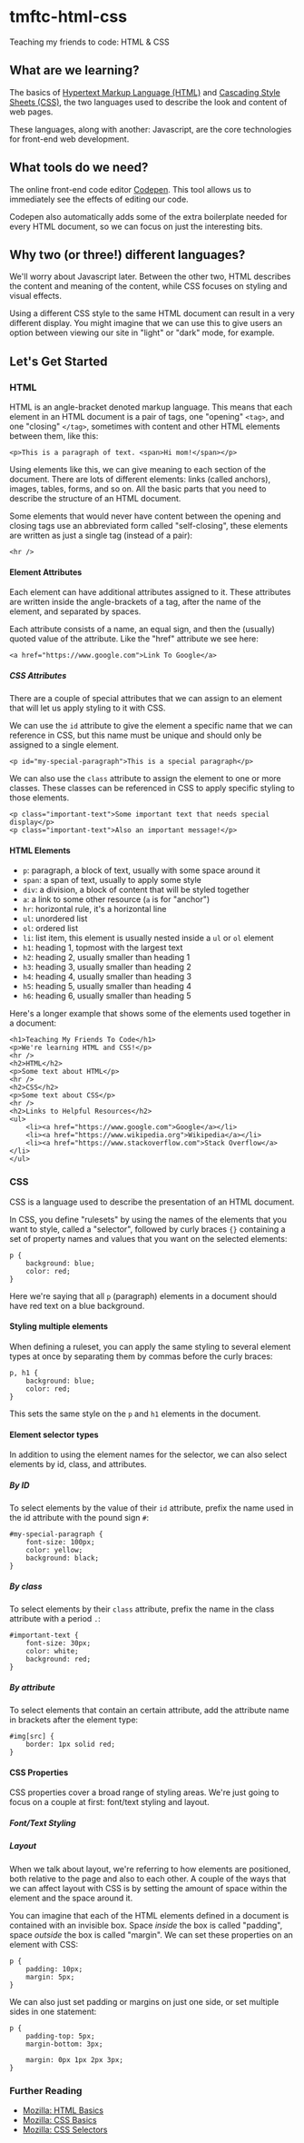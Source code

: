 # tmftc-html-css
Teaching my friends to code: HTML &amp; CSS


## What are we learning?
The basics of [Hypertext Markup Language (HTML)](https://en.wikipedia.org/wiki/HTML) and [Cascading Style Sheets (CSS)](https://en.wikipedia.org/wiki/Cascading_Style_Sheets), the two languages used to describe the look and content of web pages.

These languages, along with another: Javascript, are the core technologies for front-end web development. 


## What tools do we need?
The online front-end code editor [Codepen](https://codepen.io/pen/). This tool allows us to immediately see the effects of editing our code.

Codepen also automatically adds some of the extra boilerplate needed for every HTML document, so we can focus on just the interesting bits.


## Why two (or three!) different languages?
We'll worry about Javascript later. Between the other two, HTML describes the content and meaning of the content, while CSS focuses on styling and visual effects.

Using a different CSS style to the same HTML document can result in a very different display. You might imagine that we can use this to give users an option between viewing our site in "light" or "dark" mode, for example.


## Let's Get Started

### HTML
HTML is an angle-bracket denoted markup language. This means that each element in an HTML document is a pair of tags, one "opening" `<tag>`, and one "closing" `</tag>`, sometimes with content and other HTML elements between them, like this:

    <p>This is a paragraph of text. <span>Hi mom!</span></p>
    
Using elements like this, we can give meaning to each section of the document. There are lots of different elements: links (called anchors), images, tables, forms, and so on. All the basic parts that you need to describe the structure of an HTML document.

Some elements that would never have content between the opening and closing tags use an abbreviated form called "self-closing", these elements are written as just a single tag (instead of a pair):

    <hr />
    
#### Element Attributes
Each element can have additional attributes assigned to it. These attributes are written inside the angle-brackets of a tag, after the name of the element, and separated by spaces.

Each attribute consists of a name, an equal sign, and then the (usually) quoted value of the attribute. Like the "href" attribute we see here:

    <a href="https://www.google.com">Link To Google</a>
    
##### CSS Attributes
There are a couple of special attributes that we can assign to an element that will let us apply styling to it with CSS.

We can use the `id` attribute to give the element a specific name that we can reference in CSS, but this name must be unique and should only be assigned to a single element.

    <p id="my-special-paragraph">This is a special paragraph</p>

We can also use the `class` attribute to assign the element to one or more classes. These classes can be referenced in CSS to apply specific styling to those elements.

    <p class="important-text">Some important text that needs special display</p>
    <p class="important-text">Also an important message!</p>

#### HTML Elements
- `p`: paragraph, a block of text, usually with some space around it
- `span`: a span of text, usually to apply some style
- `div`: a division, a block of content that will be styled together
- `a`: a link to some other resource (`a` is for "anchor")
- `hr`: horizontal rule, it's a horizontal line
- `ul`: unordered list
- `ol`: ordered list
- `li`: list item, this element is usually nested inside a `ul` or `ol` element
- `h1`: heading 1, topmost with the largest text
- `h2`: heading 2, usually smaller than heading 1
- `h3`: heading 3, usually smaller than heading 2
- `h4`: heading 4, usually smaller than heading 3
- `h5`: heading 5, usually smaller than heading 4
- `h6`: heading 6, usually smaller than heading 5

Here's a longer example that shows some of the elements used together in a document:

    <h1>Teaching My Friends To Code</h1>
    <p>We're learning HTML and CSS!</p>
    <hr />
    <h2>HTML</h2>
    <p>Some text about HTML</p>
    <hr />
    <h2>CSS</h2>
    <p>Some text about CSS</p>
    <hr />
    <h2>Links to Helpful Resources</h2>
    <ul>
        <li><a href="https://www.google.com">Google</a></li>
        <li><a href="https://www.wikipedia.org">Wikipedia</a></li>
        <li><a href="https://www.stackoverflow.com">Stack Overflow</a></li>
    </ul> 

### CSS
CSS is a language used to describe the presentation of an HTML document.

In CSS, you define "rulesets" by using the names of the elements that you want to style, called a "selector", followed by curly braces `{}` containing a set of property names and values that you want on the selected elements:

    p {
        background: blue;
        color: red;
    }

Here we're saying that all `p` (paragraph) elements in a document should have red text on a blue background.

#### Styling multiple elements
When defining a ruleset, you can apply the same styling to several element types at once by separating them by commas before the curly braces:

    p, h1 {
        background: blue;
        color: red;
    }
    
This sets the same style on the `p` and `h1` elements in the document.
    
#### Element selector types
In addition to using the element names for the selector, we can also select elements by id, class, and attributes.

##### By ID
To select elements by the value of their `id` attribute, prefix the name used in the id attribute with the pound sign `#`:

    #my-special-paragraph {
        font-size: 100px;
        color: yellow;
        background: black;
    }

##### By class
To select elements by their `class` attribute, prefix the name in the class attribute with a period `.`:

    #important-text {
        font-size: 30px;
        color: white;
        background: red;
    }

##### By attribute
To select elements that contain an certain attribute, add the attribute name in brackets after the element type:

    #img[src] {
        border: 1px solid red;
    }
    
#### CSS Properties
CSS properties cover a broad range of styling areas. We're just going to focus on a couple at first: font/text styling and layout.

##### Font/Text Styling

##### Layout
When we talk about layout, we're referring to how elements are positioned, both relative to the page and also to each other. A couple of the ways that we can affect layout with CSS is by setting the amount of space within the element and the space around it.

You can imagine that each of the HTML elements defined in a document is contained with an invisible box. Space _inside_ the box is called "padding", space _outside_ the box is called "margin". We can set these properties on an element with CSS:

    p {
        padding: 10px;
        margin: 5px;
    }
    
We can also just set padding or margins on just one side, or set multiple sides in one statement:

    p {
        padding-top: 5px;
        margin-bottom: 3px;
        
        margin: 0px 1px 2px 3px;
    }

### Further Reading
- [Mozilla: HTML Basics](https://developer.mozilla.org/en-US/docs/Learn/Getting_started_with_the_web/HTML_basics)
- [Mozilla: CSS Basics](https://developer.mozilla.org/en-US/docs/Learn/Getting_started_with_the_web/CSS_basics)
- [Mozilla: CSS Selectors](https://developer.mozilla.org/en-US/docs/Learn/CSS/Building_blocks/Selectors)
